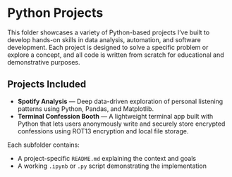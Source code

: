 
# Python Projects

This folder showcases a variety of Python-based projects I’ve built to develop hands-on skills in data analysis, automation, and software development.
Each project is designed to solve a specific problem or explore a concept, and all code is written from scratch for educational and demonstrative purposes.

## Projects Included

- **Spotify Analysis** — Deep data-driven exploration of personal listening patterns using Python, Pandas, and Matplotlib.
- **Terminal Confession Booth** — A lightweight terminal app built with Python that lets users anonymously write and securely store encrypted confessions using ROT13 encryption and local file storage.

Each subfolder contains:
- A project-specific `README.md` explaining the context and goals
- A working `.ipynb` or `.py` script demonstrating the implementation
